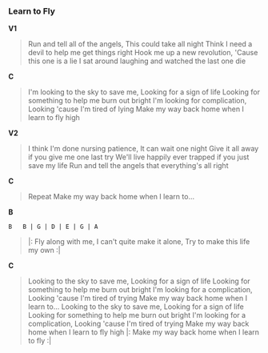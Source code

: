 ### Learn to Fly

**V1**
> Run and tell all of the angels, This could take all night
> Think I need a devil to help me get things right
> Hook me up a new revolution, 'Cause this one is a lie
> I sat around laughing and watched the last one die

**C**

> I'm looking to the sky to save me, Looking for a sign of life
> Looking for something to help me burn out bright
> I'm looking for complication, Looking 'cause I'm tired of lying
> Make my way back home when I learn to fly high

**V2**

> I think I'm done nursing patience, It can wait one night
> Give it all away if you give me one last try
> We'll live happily ever trapped if you just save my life
> Run and tell the angels that everything's all right

**C**

> Repeat
> Make my way back home when I learn to...

**B**

    B   B | G | D | E | G | A

> |: Fly along with me, I can't quite make it alone, Try to make this life my own :|

**C**

> Looking to the sky to save me, Looking for a sign of life
> Looking for something to help me burn out bright
> I'm looking for a complication, Looking 'cause I'm tired of trying
> Make my way back home when I learn to...
> Looking to the sky to save me, Looking for a sign of life
> Looking for something to help me burn out bright
> I'm looking for a complication, Looking 'cause I'm tired of trying
> Make my way back home when I learn to fly high
> |: Make my way back home when I learn to fly :|

